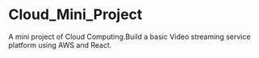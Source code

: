 # Cloud_Mini_Project
 A mini project of Cloud Computing.Build a basic Video streaming service platform using AWS and React.
